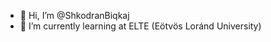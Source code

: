 - 👋 Hi, I’m @ShkodranBiqkaj
- 🌱 I’m currently learning at ELTE (Eötvös Loránd University)

<!---
ShkodranBiqkaj/ShkodranBiqkaj is a ✨ special ✨ repository because its `README.md` (this file) appears on your GitHub profile.
You can click the Preview link to take a look at your changes.
--->
